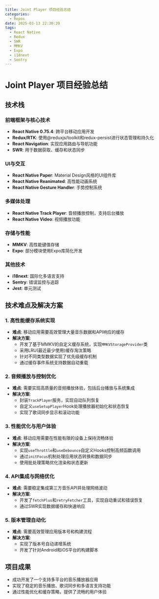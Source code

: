 ```yaml
---
title: Joint Player 项目经验总结
categories:
  - Repos
date: 2025-03-13 22:30:20
tags:
  - React Native
  - Redux
  - SWR
  - MMKV
  - Expo
  - i18next
  - Sentry
---
```


# Joint Player 项目经验总结

## 技术栈

### 前端框架与核心技术
- **React Native 0.75.4**: 跨平台移动应用开发
- **Redux/RTK**: 使用@reduxjs/toolkit和redux-persist进行状态管理和持久化
- **React Navigation**: 实现应用路由与导航功能
- **SWR**: 用于数据获取、缓存和状态同步

### UI与交互
- **React Native Paper**: Material Design风格的UI组件库
- **React Native Reanimated**: 高性能动画系统
- **React Native Gesture Handler**: 手势控制系统

### 多媒体处理
- **React Native Track Player**: 音频播放控制，支持后台播放
- **React Native Video**: 视频播放功能

### 存储与性能
- **MMKV**: 高性能键值存储
- **Expo**: 部分模块使用Expo库简化开发

### 其他技术
- **i18next**: 国际化多语言支持
- **Sentry**: 错误监控与追踪
- **Jest**: 单元测试

## 技术难点及解决方案

### 1. 高性能缓存系统实现
- **难点**: 移动应用需要高效管理大量音乐数据和API响应的缓存
- **解决方案**: 
  - 开发了基于MMKV的自定义缓存系统，实现`MMKVStorageProvider`类
  - 采用LRU(最近最少使用)缓存淘汰策略
  - 针对不同类型数据实现了优先级缓存机制
  - 通过缓存事件系统支持数据自动重载

### 2. 音频播放与控制优化
- **难点**: 需要实现高质量的音频播放体验，包括后台播放与系统集成
- **解决方案**:
  - 封装`TrackPlayer`服务，实现自动队列恢复
  - 自定义`useSetupPlayer`Hook处理播放器初始化和状态恢复
  - 实现了歌词同步显示和滚动功能

### 3. 性能优化与用户体验
- **难点**: 移动应用需要在性能有限的设备上保持流畅体验
- **解决方案**:
  - 实现`useThrottle`和`useDebounce`自定义Hooks控制高频函数调用
  - 通过`initFocus`机制处理应用状态转换和数据同步
  - 使用批处理策略优化渲染和状态更新

### 4. API集成与网络优化
- **难点**: 需要稳定集成第三方音乐API并处理网络波动
- **解决方案**:
  - 开发了`fetchPlus`和`retryFetcher`工具，实现自动重试和错误恢复
  - 通过SWR实现数据缓存和快速响应

### 5. 版本管理自动化
- **难点**: 需要高效管理应用版本号和构建流程
- **解决方案**:
  - 实现了版本号自动递增系统
  - 开发了针对Android和iOS平台的构建脚本

## 项目成果
- 成功开发了一个支持多平台的音乐播放器应用
- 实现了稳定的音乐播放、歌词同步和多语言支持功能
- 通过性能优化和缓存策略，提供了流畅的用户体验